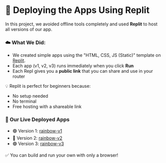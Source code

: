 # 🚀 Deploying the Apps Using Replit

In this project, we avoided offline tools completely and used **Replit** to host all versions of our app.

### ☁️ What We Did:

- We created simple apps using the "HTML, CSS, JS (Static)" template on [Replit](https://replit.com).
- Each app (v1, v2, v3) runs immediately when you click **Run**
- Each Repl gives you a **public link** that you can share and use in your router

💡 Replit is perfect for beginners because:
- No setup needed
- No terminal
- Free hosting with a shareable link

### 🔗 Our Live Deployed Apps

- 🟢 Version 1: [rainbow-v1](https://replit.com/@iamdakheel/rainbow-v1)
- 🔵 Version 2: [rainbow-v2](https://replit.com/@iamdakheel/rainbow-v2)
- 🟣 Version 3: [rainbow-v3](https://replit.com/@iamdakheel/rainbow-v3)

✅ You can build and run your own with only a browser!
